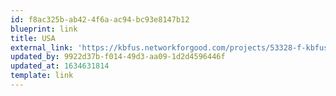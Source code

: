 ```yaml
---
id: f8ac325b-ab42-4f6a-ac94-bc93e8147b12
blueprint: link
title: USA
external_link: 'https://kbfus.networkforgood.com/projects/53328-f-kbfus-funds-faros-gr'
updated_by: 9922d37b-f014-49d3-aa09-1d2d4596446f
updated_at: 1634631814
template: link
---
```

